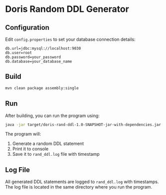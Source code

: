 # Doris Random DDL Generator

## Configuration
Edit `config.properties` to set your database connection details:
```properties
db.url=jdbc:mysql://localhost:9030
db.user=root
db.password=your_password
db.database=your_database_name
```

## Build
```bash
mvn clean package assembly:single
```

## Run
After building, you can run the program using:
```bash
java -jar target/doris-rand-ddl-1.0-SNAPSHOT-jar-with-dependencies.jar
```

The program will:
1. Generate a random DDL statement
2. Print it to console
3. Save it to `rand_ddl.log` file with timestamp

## Log File
All generated DDL statements are logged to `rand_ddl.log` with timestamps.
The log file is located in the same directory where you run the program.
